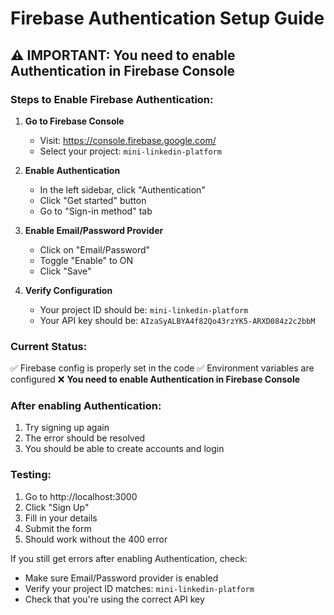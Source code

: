 # Firebase Authentication Setup Guide

## ⚠️ IMPORTANT: You need to enable Authentication in Firebase Console

### Steps to Enable Firebase Authentication:

1. **Go to Firebase Console**
   - Visit: https://console.firebase.google.com/
   - Select your project: `mini-linkedin-platform`

2. **Enable Authentication**
   - In the left sidebar, click "Authentication"
   - Click "Get started" button
   - Go to "Sign-in method" tab

3. **Enable Email/Password Provider**
   - Click on "Email/Password"
   - Toggle "Enable" to ON
   - Click "Save"

4. **Verify Configuration**
   - Your project ID should be: `mini-linkedin-platform`
   - Your API key should be: `AIzaSyALBYA4f82Qo43rzYK5-ARXD084z2c2bbM`

### Current Status:
✅ Firebase config is properly set in the code
✅ Environment variables are configured
❌ **You need to enable Authentication in Firebase Console**

### After enabling Authentication:
1. Try signing up again
2. The error should be resolved
3. You should be able to create accounts and login

### Testing:
1. Go to http://localhost:3000
2. Click "Sign Up"
3. Fill in your details
4. Submit the form
5. Should work without the 400 error

If you still get errors after enabling Authentication, check:
- Make sure Email/Password provider is enabled
- Verify your project ID matches: `mini-linkedin-platform`
- Check that you're using the correct API key

